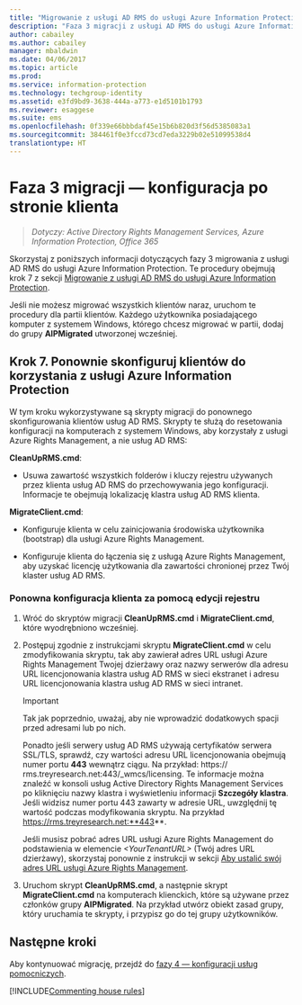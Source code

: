 ```yaml
---
title: "Migrowanie z usługi AD RMS do usługi Azure Information Protection — faza 3"
description: "Faza 3 migracji z usługi AD RMS do usługi Azure Information Protection obejmująca krok 7 z sekcji Migrowanie z usługi AD RMS do usługi Azure Information Protection."
author: cabailey
ms.author: cabailey
manager: mbaldwin
ms.date: 04/06/2017
ms.topic: article
ms.prod: 
ms.service: information-protection
ms.technology: techgroup-identity
ms.assetid: e3fd9bd9-3638-444a-a773-e1d5101b1793
ms.reviewer: esaggese
ms.suite: ems
ms.openlocfilehash: 0f339e66bbbdaf45e15b6b820d3f56d5385083a1
ms.sourcegitcommit: 384461f0e3fccd73cd7eda3229b02e51099538d4
translationtype: HT
---
```

# <a name="migration-phase-3---client-side-configuration"></a>Faza 3 migracji — konfiguracja po stronie klienta

>*Dotyczy: Active Directory Rights Management Services, Azure Information Protection, Office 365*

Skorzystaj z poniższych informacji dotyczących fazy 3 migrowania z usługi AD RMS do usługi Azure Information Protection. Te procedury obejmują krok 7 z sekcji [Migrowanie z usługi AD RMS do usługi Azure Information Protection](migrate-from-ad-rms-to-azure-rms.md).

Jeśli nie możesz migrować wszystkich klientów naraz, uruchom te procedury dla partii klientów. Każdego użytkownika posiadającego komputer z systemem Windows, którego chcesz migrować w partii, dodaj do grupy **AIPMigrated** utworzonej wcześniej.

## <a name="step-7-reconfigure-clients-to-use-azure-information-protection"></a>Krok 7. Ponownie skonfiguruj klientów do korzystania z usługi Azure Information Protection

W tym kroku wykorzystywane są skrypty migracji do ponownego skonfigurowania klientów usług AD RMS. Skrypty te służą do resetowania konfiguracji na komputerach z systemem Windows, aby korzystały z usługi Azure Rights Management, a nie usług AD RMS: 

**CleanUpRMS.cmd**:

- Usuwa zawartość wszystkich folderów i kluczy rejestru używanych przez klienta usług AD RMS do przechowywania jego konfiguracji. Informacje te obejmują lokalizację klastra usług AD RMS klienta.

**MigrateClient.cmd**:

- Konfiguruje klienta w celu zainicjowania środowiska użytkownika (bootstrap) dla usługi Azure Rights Management.

-  Konfiguruje klienta do łączenia się z usługą Azure Rights Management, aby uzyskać licencję użytkowania dla zawartości chronionej przez Twój klaster usług AD RMS. 


### <a name="client-reconfiguration-by-using-registry-edits"></a>Ponowna konfiguracja klienta za pomocą edycji rejestru

1. Wróć do skryptów migracji **CleanUpRMS.cmd** i **MigrateClient.cmd**, które wyodrębniono wcześniej.

2.  Postępuj zgodnie z instrukcjami skryptu **MigrateClient.cmd** w celu zmodyfikowania skryptu, tak aby zawierał adres URL usługi Azure Rights Management Twojej dzierżawy oraz nazwy serwerów dla adresu URL licencjonowania klastra usług AD RMS w sieci ekstranet i adresu URL licencjonowania klastra usług AD RMS w sieci intranet.

    > [!IMPORTANT]
    > Tak jak poprzednio, uważaj, aby nie wprowadzić dodatkowych spacji przed adresami lub po nich.
    > 
    > Ponadto jeśli serwery usług AD RMS używają certyfikatów serwera SSL/TLS, sprawdź, czy wartości adresu URL licencjonowania obejmują numer portu **443** wewnątrz ciągu. Na przykład: https:// rms.treyresearch.net:443/_wmcs/licensing. Te informacje można znaleźć w konsoli usług Active Directory Rights Management Services po kliknięciu nazwy klastra i wyświetleniu informacji **Szczegóły klastra**. Jeśli widzisz numer portu 443 zawarty w adresie URL, uwzględnij tę wartość podczas modyfikowania skryptu. Na przykład https://rms.treyresearch.net:**443**. 

    Jeśli musisz pobrać adres URL usługi Azure Rights Management do podstawienia w elemencie *&lt;YourTenantURL&gt;* (Twój adres URL dzierżawy), skorzystaj ponownie z instrukcji w sekcji [Aby ustalić swój adres URL usługi Azure Rights Management](migrate-from-ad-rms-phase1.md#to-identify-your-azure-rights-management-service-url).

3.  Uruchom skrypt **CleanUpRMS.cmd**, a następnie skrypt **MigrateClient.cmd** na komputerach klienckich, które są używane przez członków grupy **AIPMigrated**. Na przykład utwórz obiekt zasad grupy, który uruchamia te skrypty, i przypisz go do tej grupy użytkowników.


## <a name="next-steps"></a>Następne kroki
Aby kontynuować migrację, przejdź do [fazy 4 — konfiguracji usług pomocniczych](migrate-from-ad-rms-phase3.md).

[!INCLUDE[Commenting house rules](../includes/houserules.md)]